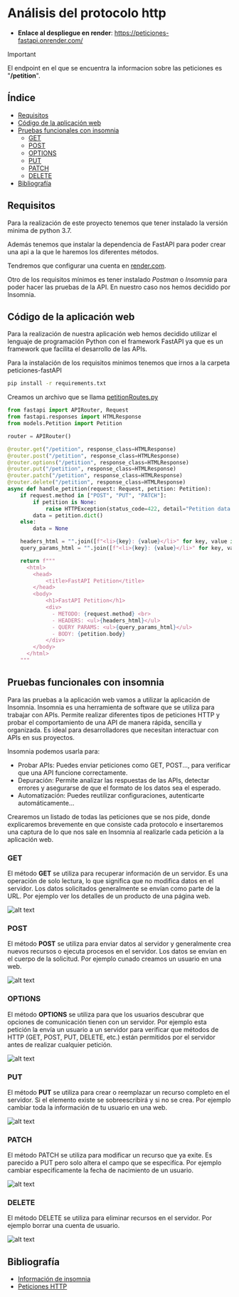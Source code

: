 # Análisis del protocolo http

- **Enlace al despliegue en render**: https://peticiones-fastapi.onrender.com/

> [!IMPORTANT]
> El endpoint en el que se encuentra la informacion sobre las peticiones es "**/petition**".

## Índice

- [Requisitos](#requisitos)
- [Código de la aplicación web](#código-de-la-aplicación-web)
- [Pruebas funcionales con insomnia](#pruebas-funcionales-con-insomnia)
  - [GET](#get)
  - [POST](#post)
  - [OPTIONS](#options)
  - [PUT](#put)
  - [PATCH](#patch)
  - [DELETE](#delete)
- [Bibliografía](#bibliografía)

## Requisitos

Para la realización de este proyecto tenemos que tener instalado la versión minima de python 3.7.

Además tenemos que instalar la dependencia de FastAPI para poder crear una api a la que le haremos los diferentes métodos.

Tendremos que configurar una cuenta en [render.com](https://render.com/).

Otro de los requisitos mínimos es tener instalado _Postman_ o _Insomnia_ para poder hacer las pruebas de la API. En nuestro caso nos hemos decidido por Insomnia.

## Código de la aplicación web

Para la realización de nuestra aplicación web hemos decidido utilizar el lenguaje de programación Python con el framework FastAPI ya que es un framework que facilita el desarrollo de las APIs.

Para la instalación de los requisitos minimos tenemos que irnos a la carpeta peticiones-fastAPI

```bash
pip install -r requirements.txt
```

Creamos un archivo que se llama [petitionRoutes.py](https://github.com/IES-Rafael-Alberti/GRUPO_3/blob/main/Puesta%20producci%C3%B3n%20segura/Analisis_protocolo_http/peticiones-fastAPI/routers/petitionRoutes.py)

```python
from fastapi import APIRouter, Request
from fastapi.responses import HTMLResponse
from models.Petition import Petition

router = APIRouter()

@router.get("/petition", response_class=HTMLResponse)
@router.post("/petition", response_class=HTMLResponse)
@router.options("/petition", response_class=HTMLResponse)
@router.put("/petition", response_class=HTMLResponse)
@router.patch("/petition", response_class=HTMLResponse)
@router.delete("/petition", response_class=HTMLResponse)
async def handle_petition(request: Request, petition: Petition):
    if request.method in ["POST", "PUT", "PATCH"]:
        if petition is None:
            raise HTTPException(status_code=422, detail="Petition data is required")
        data = petition.dict()
    else:
        data = None

    headers_html = "".join([f"<li>{key}: {value}</li>" for key, value in request.headers.items()])
    query_params_html = "".join([f"<li>{key}: {value}</li>" for key, value in request.query_params.items()])

    return f"""
      <html>
        <head>
            <title>FastAPI Petition</title>
        </head>
        <body>
            <h1>FastAPI Petition</h1>
            <div>
              - METODO: {request.method} <br>
              - HEADERS: <ul>{headers_html}</ul>
              - QUERY PARAMS: <ul>{query_params_html}</ul>
              - BODY: {petition.body}
            </div>
        </body>
      </html>
    """

```

## Pruebas funcionales con insomnia

Para las pruebas a la aplicación web vamos a utilizar la aplicación de Insomnia. Insomnia es una herramienta de software que se utiliza para trabajar con APIs. Permite realizar diferentes tipos de peticiones HTTP y probar el comportamiento de una API de manera rápida, sencilla y organizada. Es ideal para desarrolladores que necesitan interactuar con APIs en sus proyectos.

Insomnia podemos usarla para:

- Probar APIs: Puedes enviar peticiones como GET, POST..., para verificar que una API funcione correctamente.
- Depuración: Permite analizar las respuestas de las APIs, detectar errores y asegurarse de que el formato de los datos sea el esperado.
- Automatización: Puedes reutilizar configuraciones, autenticarte automáticamente...

Crearemos un listado de todas las peticiones que se nos pide, donde explicaremos brevemente en que consiste cada protocolo e insertaremos una captura de lo que nos sale en Insomnia al realizarle cada petición a la aplicación web.

### GET

El método **GET** se utiliza para recuperar información de un servidor. Es una operación de solo lectura, lo que significa que no modifica datos en el servidor. Los datos solicitados generalmente se envían como parte de la URL. Por ejemplo ver los detalles de un producto de una página web.

![alt text](img/1-GET.png)

### POST

El método **POST** se utiliza para enviar datos al servidor y generalmente crea nuevos recursos o ejecuta procesos en el servidor. Los datos se envían en el cuerpo de la solicitud. Por ejemplo cunado creamos un usuario en una web.

![alt text](img/2-POST.png)

### OPTIONS

El método **OPTIONS** se utiliza para que los usuarios descubrar que opciones de comunicación tienen con un servidor. Por ejemplo esta petición la envía un usuario a un servidor para verificar que métodos de HTTP (GET, POST, PUT, DELETE, etc.) están permitidos por el servidor antes de realizar cualquier petición.

![alt text](img/3-OPTIONS.png)

### PUT

El método **PUT** se utiliza para crear o reemplazar un recurso completo en el servidor. Si el elemento existe se sobreescribirá y si no se crea. Por ejemplo cambiar toda la información de tu usuario en una web.

![alt text](img/4-PUT.png)

### PATCH

El método PATCH se utiliza para modificar un recurso que ya exite. Es parecido a PUT pero solo altera el campo que se especifíca. Por ejemplo cambiar especificamente la fecha de nacimiento de un usuario.

![alt text](img/5-PATCH.png)

### DELETE

El método DELETE se utiliza para eliminar recursos en el servidor. Por ejemplo borrar una cuenta de usuario.

![alt text](img/6-DELETE.png)

## Bibliografía

- [Información de insomnia](https://soportedevs.bancolombia.com/hc/es-419/articles/12911357824788--C%C3%B3mo-probar-las-APIs-en-Insomnia#:~:text=Insomnia%20es%20una%20aplicaci%C3%B3n%20de,Interfaz%20de%20Programaci%C3%B3n%20de%20Aplicaciones)
- [Peticiones HTTP](https://keepcoding.io/blog/tipos-de-peticiones-en-el-navegador-web/)
